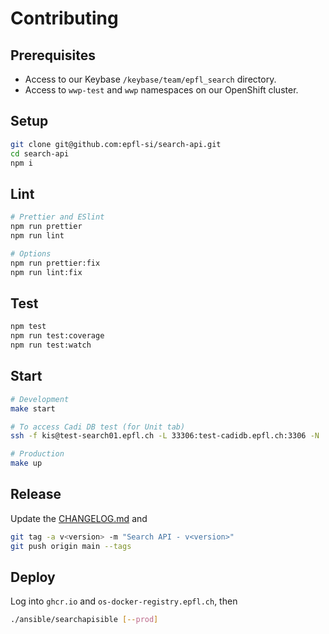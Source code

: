 # Contributing

## Prerequisites

- Access to our Keybase `/keybase/team/epfl_search` directory.
- Access to `wwp-test` and `wwp` namespaces on our OpenShift cluster.

## Setup

```bash
git clone git@github.com:epfl-si/search-api.git
cd search-api
npm i
```

## Lint

```bash
# Prettier and ESlint
npm run prettier
npm run lint

# Options
npm run prettier:fix
npm run lint:fix
```

## Test

```bash
npm test
npm run test:coverage
npm run test:watch
```

## Start

```bash
# Development
make start

# To access Cadi DB test (for Unit tab)
ssh -f kis@test-search01.epfl.ch -L 33306:test-cadidb.epfl.ch:3306 -N

# Production
make up
```

## Release

Update the [CHANGELOG.md](CHANGELOG.md) and

```bash
git tag -a v<version> -m "Search API - v<version>"
git push origin main --tags
```

## Deploy

Log into `ghcr.io` and `os-docker-registry.epfl.ch`, then

```bash
./ansible/searchapisible [--prod]
```
